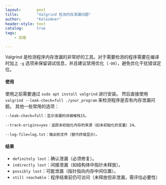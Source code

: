 ```yaml
---
layout:       post
title:        "Valgrind 检测内存泄漏问题"
author:       "KalosAner"
header-style: text
catalog:      true
tags:
    - 后端

---
```

Valgrind 是检测程序内存泄漏的非常好的工具。对于需要检测的程序需要在编译时加上 `-g` 选项来保留调试信息，并且建议禁用优化（`-O0`），避免优化干扰错误定位。

#### 使用
使用之前需要通过 `sudo apt install valgrind` 进行安装。
然后直接使用 `valgrind --leak-check=full ./your_program` 来检测程序是否有内存泄漏问题。
其他一些常用的选项：
```sh
--leak-check=full：显示泄漏的详细堆栈15。
    
--track-origins=yes：追踪未初始化内存的来源（如未初始化的变量）24。
    
--log-file=log.txt：输出到文件（替代终端显示）。
```

#### 结果
- `definitely lost`：确认泄漏（必须修复）。
- `indirectly lost`：间接泄漏（如结构体中指针未释放）。
- `possibly lost`：可能泄漏（指针指向内存中间位置）。
- `still reachable`：程序结束前仍可访问（未释放但非泄漏，需评估必要性）
